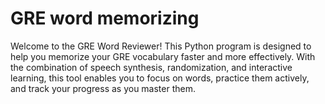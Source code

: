 # GRE word memorizing
 Welcome to the GRE Word Reviewer! This Python program is designed to help you memorize your GRE vocabulary faster and more effectively. With the combination of speech synthesis, randomization, and interactive learning, this tool enables you to focus on words, practice them actively, and track your progress as you master them.
